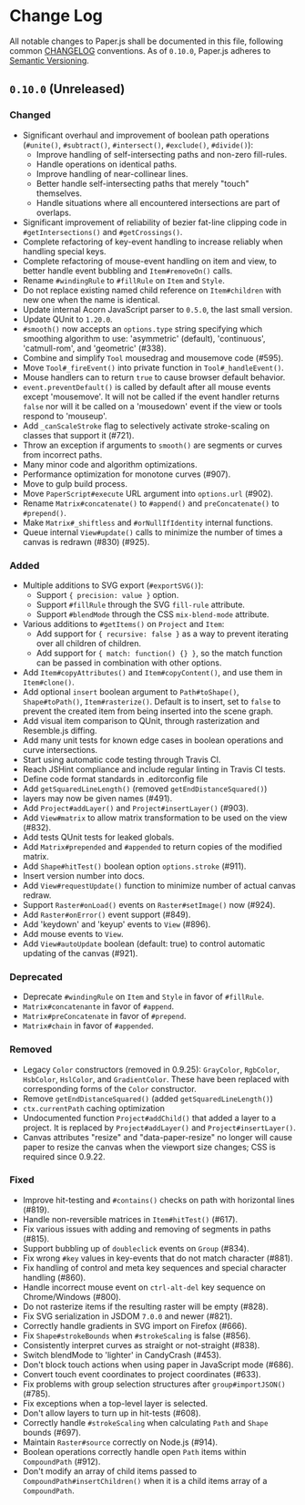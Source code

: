 # Change Log
All notable changes to Paper.js shall be documented in this file, following common [CHANGELOG](http://keepachangelog.com/) conventions. As of `0.10.0`, Paper.js adheres to [Semantic Versioning](http://semver.org/).

## `0.10.0` (Unreleased)

### Changed
- Significant overhaul and improvement of boolean path operations (`#unite()`,
  `#subtract()`, `#intersect()`, `#exclude()`, `#divide()`):
    - Improve handling of self-intersecting paths and non-zero fill-rules.
    - Handle operations on identical paths.
    - Improve handling of near-collinear lines.
    - Better handle self-intersecting paths that merely "touch" themselves.
    - Handle situations where all encountered intersections are part of overlaps.
- Significant improvement of reliability of bezier fat-line clipping code in
  `#getIntersections()` and `#getCrossings()`.
- Complete refactoring of key-event handling to increase reliably when handling
  special keys.
- Complete refactoring of mouse-event handling on item and view, to better
  handle event bubbling and `Item#removeOn()` calls.
- Rename `#windingRule` to `#fillRule` on `Item` and `Style`.
- Do not replace existing named child reference on `Item#children` with new one
  when the name is identical.
- Update internal Acorn JavaScript parser to `0.5.0`, the last small version.
- Update QUnit to `1.20.0`.
- `#smooth()` now accepts an `options.type` string  specifying which smoothing
  algorithm to use: 'asymmetric' (default), 'continuous', 'catmull-rom', and
  'geometric' (#338).
- Combine and simplify `Tool` mousedrag and mousemove code (#595).
- Move `Tool#_fireEvent()` into private function in `Tool#_handleEvent()`.
- Mouse handlers can to return `true` to cause browser default behavior.
- `event.preventDefault()` is called by default after all mouse events except
  'mousemove'. It will not be called if the event handler returns `false` nor
  will it be called on a 'mousedown' event if the view or tools respond to
  'mouseup'.
- Add `_canScaleStroke` flag to selectively activate stroke-scaling on classes
  that support it (#721).
- Throw an exception if arguments to `smooth()` are segments or curves from
  incorrect paths.
- Many minor code and algorithm optimizations.
- Performance optimization for monotone curves (#907).
- Move to gulp build process.
- Move `PaperScript#execute` URL argument into `options.url` (#902).
- Rename `Matrix#concatenate()` to `#append()` and `preConcatenate()` to `#prepend()`.
- Make `Matrix#_shiftless` and `#orNullIfIdentity` internal functions.
- Queue internal `View#update()` calls to minimize the number of times a canvas is redrawn (#830) (#925).


### Added
- Multiple additions to SVG export (`#exportSVG()`):
    - Support `{ precision: value }` option.
    - Support `#fillRule` through the SVG `fill-rule` attribute.
    - Support `#blendMode` through the CSS `mix-blend-mode` attribute.
- Various additions to `#getItems()` on `Project` and `Item`:
    - Add support for `{ recursive: false }` as a way to prevent iterating over
      all children of children.
    - Add support for `{ match: function() {} }`, so the match function can be
      passed in combination with other options.
- Add `Item#copyAttributes()` and `Item#copyContent()`, and use them in
  `Item#clone()`.
- Add optional `insert` boolean argument to `Path#toShape()`, `Shape#toPath()`,
  `Item#rasterize()`. Default is to insert, set to `false` to prevent the
  created item from being inserted into the scene graph.
- Add visual item comparison to QUnit, through rasterization and Resemble.js
  diffing.
- Add many unit tests for known edge cases in boolean operations and curve
  intersections.
- Start using automatic code testing through Travis CI.
- Reach JSHint compliance and include regular linting in Travis CI tests.
- Define code format standards in .editorconfig file
- Add `getSquaredLineLength()` (removed `getEndDistanceSquared()`)
- layers may now be given names (#491).
- Add `Project#addLayer()` and `Project#insertLayer()` (#903).
- Add `View#matrix` to allow matrix transformation to be used on the view (#832).
- Add tests QUnit tests for leaked globals.
- Add `Matrix#prepended` and `#appended` to return copies of the modified  matrix.
- Add `Shape#hitTest()` boolean option `options.stroke` (#911).
- Insert version number into docs.
- Add `View#requestUpdate()` function to minimize number of actual canvas redraw.
- Support `Raster#onLoad()` events on `Raster#setImage()` now (#924).
- Add `Raster#onError()` event support (#849).
- Add 'keydown' and 'keyup' events to `View` (#896).
- Add mouse events to `View`.
- Add `View#autoUpdate` boolean (default: true) to control  automatic updating of the canvas (#921).



### Deprecated
- Deprecate `#windingRule` on `Item` and `Style` in favor of `#fillRule`.
- `Matrix#concatenante` in favor of `#append`.
- `Matrix#preConcatenate` in favor of `#prepend`.
- `Matrix#chain` in favor of `#appended`.


### Removed
- Legacy `Color` constructors (removed in 0.9.25): `GrayColor`, `RgbColor`,
  `HsbColor`, `HslColor`, and `GradientColor`. These have been replaced
   with corresponding forms of the `Color` constructor.
- Remove `getEndDistanceSquared()` (added `getSquaredLineLength()`)
- `ctx.currentPath` caching optimization
- Undocumented function `Project#addChild()` that added a layer to a project.
  It is replaced by `Project#addLayer()` and `Project#insertLayer()`.
- Canvas attributes "resize" and "data-paper-resize" no longer will cause paper to resize the canvas when the viewport size changes; CSS is required since 0.9.22.


### Fixed
- Improve hit-testing and `#contains()` checks on path with horizontal lines (#819).
- Handle non-reversible matrices in `Item#hitTest()` (#617).
- Fix various issues with adding and removing of segments in paths (#815).
- Support bubbling up of `doubleclick` events on `Group` (#834).
- Fix wrong `#key` values in key-events that do not match character (#881).
- Fix handling of control and meta key sequences and special character handling
  (#860).
- Handle incorrect mouse event on `ctrl-alt-del` key sequence on Chrome/Windows
  (#800).
- Do not rasterize items if the resulting raster will be empty (#828).
- Fix SVG serialization in JSDOM `7.0.0` and newer (#821).
- Correctly handle gradients in SVG import on Firefox (#666).
- Fix `Shape#strokeBounds` when `#strokeScaling` is false (#856).
- Consistently interpret curves as straight or not-straight (#838).
- Switch blendMode to 'lighter' in CandyCrash (#453).
- Don't block touch actions when using paper in JavaScript mode (#686).
- Convert touch event coordinates to project coordinates (#633).
- Fix problems with group selection structures after `group#importJSON()` (#785).
- Fix exceptions when a top-level layer is selected.
- Don't allow layers to turn up in hit-tests (#608).
- Correctly handle `#strokeScaling` when calculating `Path` and `Shape` bounds (#697).
- Maintain `Raster#source` correctly on Node.js (#914).
- Boolean operations correctly handle open `Path` items within `CompoundPath` (#912).
- Don't modify an array of child items passed to `CompoundPath#insertChildren()` when it is a child items array of a `CompoundPath`.


